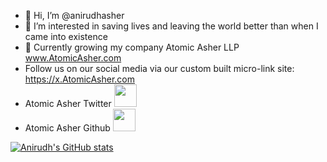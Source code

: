 - 👋 Hi, I’m @anirudhasher
- 👀 I’m interested in saving lives and leaving the world better than when I came into existence
- 🌱 Currently growing my company Atomic Asher LLP www.AtomicAsher.com
- Follow us on our social media via our custom built micro-link site: https://x.AtomicAsher.com
- Atomic Asher Twitter [<img height="36" src="https://cdn.simpleicons.org/Twitter"/>](https://twitter.com/AtomicAsher) &nbsp;
- Atomic Asher Github [<img height="36" src="https://cdn.simpleicons.org/Github"/>](https://github.com/Atomic-Asher) &nbsp;

[![Anirudh's GitHub stats](https://github-readme-stats.vercel.app/api?username=anirudhasher)](https://github.com/anuraghazra/github-readme-stats)
<!---
anirudhasher/anirudhasher is a ✨ special ✨ repository because its `README.md` (this file) appears on your GitHub profile.
You can click the Preview link to take a look at your changes.
--->
